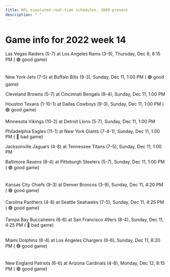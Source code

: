 ```yaml
---
title: NFL simulated-real-time schedules, 2009-present
description: " "
---
```


# Game info for 2022 week 14

Las Vegas Raiders (5-7) at Los Angeles Rams (3-9), Thursday, Dec 8, 8:15 PM (	:green_circle: good game)

<br/>New York Jets (7-5) at Buffalo Bills (9-3), Sunday, Dec 11, 1:00 PM (	:green_circle: good game)

Cleveland Browns (5-7) at Cincinnati Bengals (8-4), Sunday, Dec 11, 1:00 PM

Houston Texans (1-10-1) at Dallas Cowboys (9-3), Sunday, Dec 11, 1:00 PM (	:green_circle: good game)

Minnesota Vikings (10-2) at Detroit Lions (5-7), Sunday, Dec 11, 1:00 PM

Philadelphia Eagles (11-1) at New York Giants (7-4-1), Sunday, Dec 11, 1:00 PM (	:red_circle: bad game)

Jacksonville Jaguars (4-8) at Tennessee Titans (7-5), Sunday, Dec 11, 1:00 PM

Baltimore Ravens (8-4) at Pittsburgh Steelers (5-7), Sunday, Dec 11, 1:00 PM (	:green_circle: good game)

<br/>Kansas City Chiefs (9-3) at Denver Broncos (3-9), Sunday, Dec 11, 4:20 PM (	:green_circle: good game)

Carolina Panthers (4-8) at Seattle Seahawks (7-5), Sunday, Dec 11, 4:25 PM (	:green_circle: good game)

Tampa Bay Buccaneers (6-6) at San Francisco 49ers (8-4), Sunday, Dec 11, 4:25 PM (	:red_circle: bad game)

<br/>Miami Dolphins (8-4) at Los Angeles Chargers (6-6), Sunday, Dec 11, 8:20 PM (	:green_circle: good game)

<br/>New England Patriots (6-6) at Arizona Cardinals (4-8), Monday, Dec 12, 8:15 PM (	:green_circle: good game)

